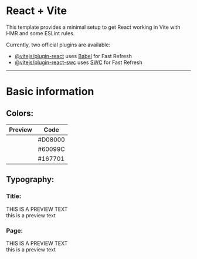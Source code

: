 # React + Vite

This template provides a minimal setup to get React working in Vite with HMR and some ESLint rules.

Currently, two official plugins are available:

- [@vitejs/plugin-react](https://github.com/vitejs/vite-plugin-react/blob/main/packages/plugin-react/README.md) uses [Babel](https://babeljs.io/) for Fast Refresh
- [@vitejs/plugin-react-swc](https://github.com/vitejs/vite-plugin-react-swc) uses [SWC](https://swc.rs/) for Fast Refresh

---

# Basic information

## Colors:

| Preview                                             | Code    |
| --------------------------------------------------- | ------- |
| <center><div class='preview orange'></div></center> | #D08000 |
| <center><div class='preview purple'></div></center> | #60099C |
| <center><div class='preview green'></div></center>  | #167701 |

## Typography:

### Title:

<span class='preview font-title'>THIS IS A PREVIEW TEXT</span>  
<span class='preview font-title'>this is a preview text</span>

### Page:

<span class='preview font-page'>THIS IS A PREVIEW TEXT</span>  
<span class='preview font-page'>this is a preview text</span>
